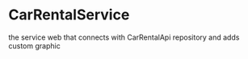 # CarRentalService
the service web that connects with CarRentalApi repository and adds custom graphic
